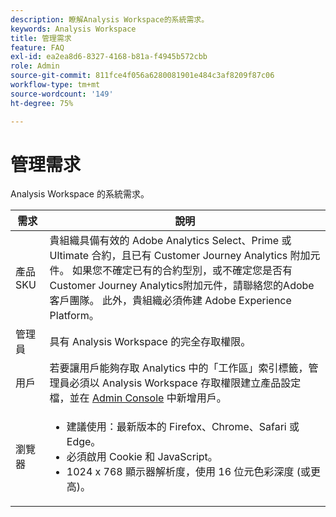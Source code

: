 ```yaml
---
description: 瞭解Analysis Workspace的系統需求。
keywords: Analysis Workspace
title: 管理需求
feature: FAQ
exl-id: ea2ea8d6-8327-4168-b81a-f4945b572cbb
role: Admin
source-git-commit: 811fce4f056a6280081901e484c3af8209f87c06
workflow-type: tm+mt
source-wordcount: '149'
ht-degree: 75%

---
```


# 管理需求

Analysis Workspace 的系統需求。

| 需求 | 說明 |
|--- |--- |
| 產品 SKU | 貴組織具備有效的 Adobe Analytics Select、Prime 或 Ultimate 合約，且已有 Customer Journey Analytics 附加元件。 如果您不確定已有的合約型別，或不確定您是否有Customer Journey Analytics附加元件，請聯絡您的Adobe客戶團隊。 此外，貴組織必須佈建 Adobe Experience Platform。 |
| 管理員 | 具有 Analysis Workspace 的完全存取權限。 |
| 用戶 | 若要讓用戶能夠存取 Analytics 中的「工作區」索引標籤，管理員必須以 Analysis Workspace 存取權限建立產品設定檔，並在 [Admin Console](https://experienceleague.adobe.com/docs/analytics/admin/admin-console/permissions/product-profile.html?lang=zh-Hant) 中新增用戶。 |
| 瀏覽器 | <ul><li>建議使用：最新版本的 Firefox、Chrome、Safari 或 Edge。</li><li>必須啟用 Cookie 和 JavaScript。</li><li>1024 x 768 顯示器解析度，使用 16 位元色彩深度 (或更高)。</li></ul> |
